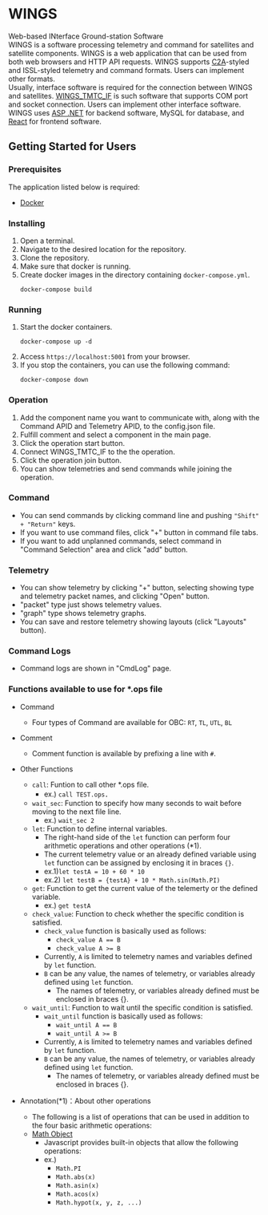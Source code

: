 # WINGS
Web-based INterface Ground-station Software  
WINGS is a software processing telemetry and command for satellites and satellite components. WINGS is a web application that can be used from both web browsers and HTTP API requests. WINGS supports [C2A](https://github.com/ut-issl/c2a-core)-styled and ISSL-styled telemetry and command formats. Users can implement other formats.  
Usually, interface software is required for the connection between WINGS and satellites. [WINGS_TMTC_IF](https://github.com/ut-issl/wings-tmtc-if) is such software that supports COM port and socket connection. Users can implement other interface software.  
WINGS uses [ASP .NET](https://github.com/dotnet/aspnetcore) for backend software, MySQL for database, and [React](https://github.com/facebook/react) for frontend software.

## Getting Started for Users
### Prerequisites
The application listed below is required:
+ [Docker](https://docs.docker.com/get-docker/)


### Installing
1. Open a terminal.
2. Navigate to the desired location for the repository.
3. Clone the repository.
4. Make sure that docker is running.
5. Create docker images in the directory containing `docker-compose.yml`.
    ```
    docker-compose build
    ```

### Running
1. Start the docker containers.
    ```
    docker-compose up -d
    ```
2. Access `https://localhost:5001` from your browser.
3. If you stop the containers, you can use the following command:
    ```
    docker-compose down
    ```
### Operation
1. Add the component name you want to communicate with, along with the Command APID and Telemetry APID, to the config.json file.
2. Fulfill comment and select a component in the main page.
3. Click the operation start button.
4. Connect WINGS_TMTC_IF to the the operation.
5. Click the operation join button.
6. You can show telemetries and send commands while joining the operation.

### Command
- You can send commands by clicking command line and pushing `"Shift" + "Return"` keys.
- If you want to use command files, click "+" button in command file tabs.
- If you want to add unplanned commands, select command in "Command Selection" area and click "add" button.

### Telemetry
- You can show telemetry by clicking "+" button, selecting showing type and telemetry packet names, and clicking "Open" button.
- "packet" type just shows telemetry values.
- "graph" type shows telemetry graphs.
- You can save and restore telemetry showing layouts (click "Layouts" button).

### Command Logs
- Command logs are shown in "CmdLog" page.

### Functions available to use for *.ops file
- Command
	+ Four types of Command are available for OBC: `RT`, `TL`, `UTL`, `BL`
- Comment
	+ Comment function is available by prefixing a line with `#`.
- Other Functions
	+ `call`: Funtion to call other *.ops file.
		+ ex.) `call TEST.ops`．
	+ `wait_sec`: Function to specify how many seconds to wait before moving to the next file line.
		+ ex.) `wait_sec 2`
	+ `let`: Function to define internal variables.
		+ The right-hand side of the `let` function can perform four arithmetic operations and other operations (*1).
		+ The current telemetry value or an already defined variable using `let` function can be assigned by enclosing it in braces `{}`.
		+ ex.1)`let testA = 10 + 60 * 10`
        + ex.2) `let testB = {testA} + 10 * Math.sin(Math.PI)`
    + `get`: Function to get the current value of the telemerty or the defined variable.
		+ ex.) `get testA`
	+ `check_value`: Function to check whether the specific condition is satisfied.
		+ `check_value` function is basically used as follows:
            + `check_value A == B`
            + `check_value A >= B`
		+ Currently, `A` is limited to telemetry names and variables defined by `let` function.
		+ `B` can be any value, the names of telemetry, or variables already defined using `let` function.
            + The names of telemetry, or variables already defined must be enclosed in braces {}.
	+ `wait_until`: Function to wait until the specific condition is satisfied.
		+ `wait_until` function is basically used as follows:
            + `wait_until A == B`
            + `wait_until A >= B`
		+ Currently, `A` is limited to telemetry names and variables defined by `let` function.
		+ `B` can be any value, the names of telemetry, or variables already defined using `let` function.
            + The names of telemetry, or variables already defined must be enclosed in braces {}.

- Annotation(*1)：About other operations
    + The following is a list of operations that can be used in addition to the four basic arithmetic operations:
    + [Math Object](https://developer.mozilla.org/ja/docs/Web/JavaScript/Reference/Global_Objects/Math)
        + Javascript provides built-in objects that allow the following operations:
        + ex.)
            + `Math.PI`
            + `Math.abs(x)`
            + `Math.asin(x)`
            + `Math.acos(x)`
            + `Math.hypot(x, y, z, ...)`
